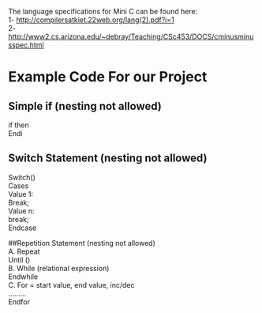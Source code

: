 The language specifications for Mini C can be found here:  
1- http://compilersatkiet.22web.org/lang(2).pdf?i=1  
2- http://www2.cs.arizona.edu/~debray/Teaching/CSc453/DOCS/cminusminusspec.html  
# Example Code For our Project  
## Simple if (nesting not allowed)  
if then  
Endi

## Switch Statement (nesting not allowed)  
Switch()  
Cases  
Value 1:  
Break;  
 Value n:  
break;  
Endcase

##Repetition Statement (nesting not allowed)  
A. Repeat  
        Until ()  
B. While (relational expression)  
Endwhile  
C. For = start value, end value, inc/dec  
………  
Endfor
